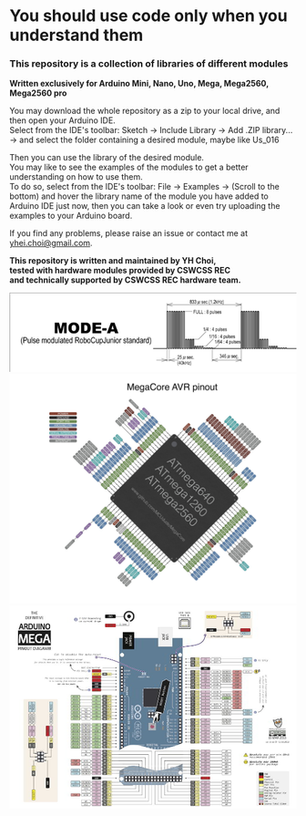 # You should use code only when you understand them  
  
### This repository is a collection of libraries of different modules  
  
**Written exclusively for Arduino Mini, Nano, Uno, Mega, Mega2560, Mega2560 pro**  
  
You may download the whole repository as a zip to your local drive, and then open your Arduino IDE.  
Select from the IDE's toolbar: Sketch -> Include Library -> Add .ZIP library... -> and select the folder containing a desired module, maybe like Us_016  



Then you can use the library of the desired module.  
You may like to see the examples of the modules to get a better understanding on how to use them.  
To do so, select from the IDE's toolbar: File -> Examples -> (Scroll to the bottom) and hover the library name of the module you have added to Arduino IDE just now, then you can take a look or even try uploading the examples to your Arduino board.  



If you find any problems, please raise an issue or contact me at yhei.choi@gmail.com.  
  
**This repository is written and maintained by YH Choi,**  
**tested with hardware modules provided by CSWCSS REC**  
**and technically supported by CSWCSS REC hardware team.**  
  
![](./Ningor_ir/ball_pulse_graph.png)
![](./ATmega2560_pinout.jpeg)
![](./arduino_mega_pinout.jpg)
